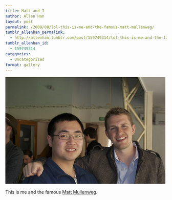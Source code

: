 ```yaml
---
title: Matt and I
author: Allen Han
layout: post
permalink: /2009/08/lol-this-is-me-and-the-famous-matt-mullenweg/
tumblr_allenhan_permalink:
  - http://allenhan.tumblr.com/post/159749314/lol-this-is-me-and-the-famous-matt-mullenweg
tumblr_allenhan_id:
  - 159749314
categories:
  - Uncategorized
format: gallery
---
```

[<img class="alignnone size-full wp-image-448" alt="vv8tkg8GUqynxtyagOXY84blo1_" src="/images/uploads/2013/03/vv8tkg8GUqynxtyagOXY84blo1_.jpg" width="500" height="334" />][1]

This is me and the famous <a title="Photo Matt" href="http://ma.tt" target="_blank">Matt Mullenweg</a>.

 [1]: /images/uploads/2013/03/vv8tkg8GUqynxtyagOXY84blo1_.jpg
